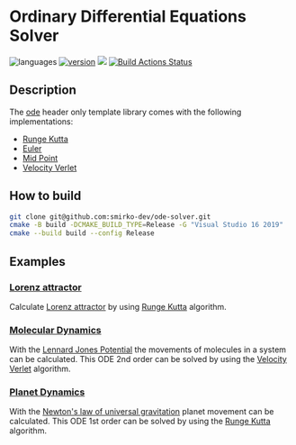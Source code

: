 # Ordinary Differential Equations Solver

![languages](https://img.shields.io/badge/languages-C++%20-blue)
[![version](https://img.shields.io/badge/version-%200.3-blue)](https://github.com/smirko-dev/ode-solver/blob/main/CHANGELOG.md)
[![](https://img.shields.io/badge/license-MIT-blue)](https://github.com/smirko-dev/ode-solver/blob/main/LICENSE)
[![Build Actions Status](https://github.com/smirko-dev/ode-solver/workflows/Build/badge.svg)](https://github.com/smirko-dev/ode-solver/actions)

## Description

The [ode](ode) header only template library comes with the following implementations:
- [Runge Kutta](ode/RungeKutta.h)
- [Euler](ode/Euler.h)
- [Mid Point](ode/MidPoint.h)
- [Velocity Verlet](ode/VelocityVerlet.h)

## How to build

```sh
git clone git@github.com:smirko-dev/ode-solver.git
cmake -B build -DCMAKE_BUILD_TYPE=Release -G "Visual Studio 16 2019"
cmake --build build --config Release
```

## Examples

### [Lorenz attractor](lorenz)

Calculate [Lorenz attractor](https://en.wikipedia.org/wiki/Lorenz_system) by using [Runge Kutta](https://en.wikipedia.org/wiki/Runge%E2%80%93Kutta_methods) algorithm.

### [Molecular Dynamics](moleculardynamics)

With the [Lennard Jones Potential](https://en.wikipedia.org/wiki/Lennard-Jones_potential) the movements of molecules in a system can be calculated. This ODE 2nd order can be solved by using the [Velocity Verlet](https://en.wikipedia.org/wiki/Verlet_integration) algorithm.

### [Planet Dynamics](planetdynamics)

With the [Newton's law of universal gravitation](https://en.wikipedia.org/wiki/Newton%27s_law_of_universal_gravitation) planet movement can be calculated. This ODE 1st order can be solved by using the [Runge Kutta](https://en.wikipedia.org/wiki/Runge%E2%80%93Kutta_methods) algorithm.
